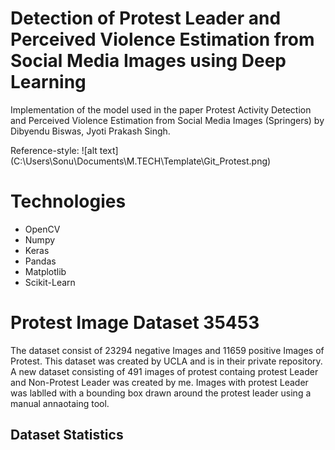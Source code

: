 # Detection of Protest Leader and Perceived Violence Estimation from Social Media Images using Deep Learning
Implementation of the model used in the paper Protest Activity Detection and Perceived Violence Estimation from Social Media Images
(Springers) by Dibyendu Biswas, Jyoti Prakash Singh.

Reference-style: 
![alt text] (C:\Users\Sonu\Documents\M.TECH\Template\Git_Protest.png)

# Technologies

* OpenCV 
* Numpy
* Keras
* Pandas
* Matplotlib
* Scikit-Learn

# Protest Image Dataset 35453
The dataset consist of 23294 negative Images and 11659 positive Images of Protest. This dataset was created by UCLA and is in their private repository. A new dataset consisting of 491 images of protest containg protest Leader and Non-Protest Leader was created by me. Images with protest Leader was lablled with a bounding box drawn around the protest leader using a manual annaotaing tool. 

## Dataset Statistics
